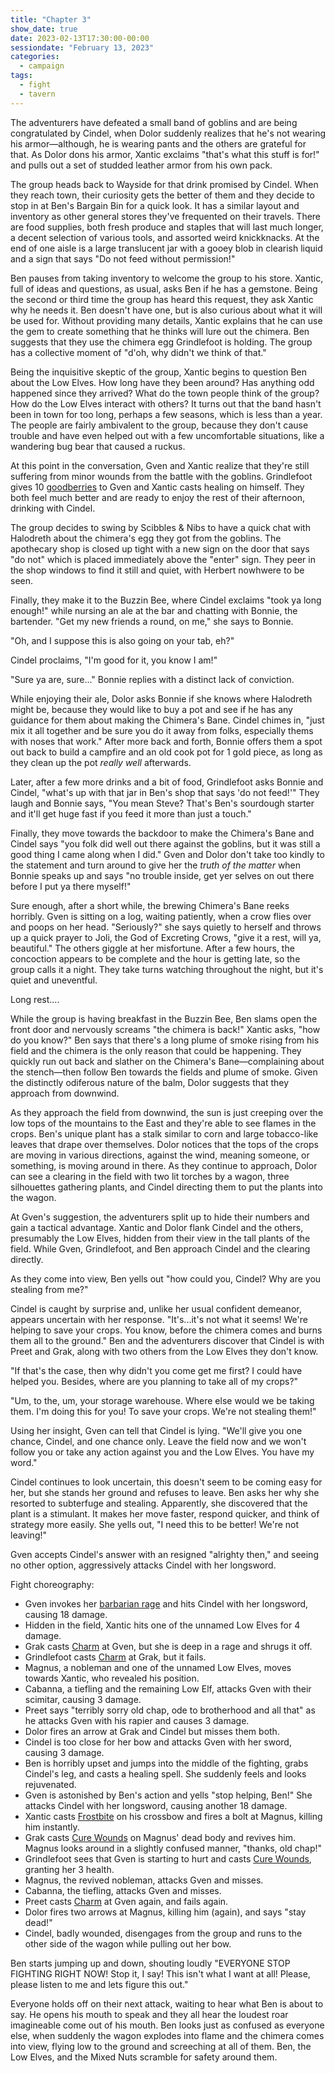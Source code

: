 ```yaml
---
title: "Chapter 3"
show_date: true
date: 2023-02-13T17:30:00-00:00
sessiondate: "February 13, 2023"
categories:
  - campaign
tags:
  - fight
  - tavern
---
```


The adventurers have defeated a small band of goblins and are being congratulated by Cindel, when
Dolor suddenly realizes that he's not wearing his armor—although, he is wearing pants and the others
are grateful for that. As Dolor dons his armor, Xantic exclaims "that's what this stuff is for!" and
pulls out a set of studded leather armor from his own pack.

The group heads back to Wayside for that drink promised by Cindel. When they reach town, their
curiosity gets the better of them and they decide to stop in at Ben's Bargain Bin for a quick look.
It has a similar layout and inventory as other general stores they've frequented on their travels.
There are food supplies, both fresh produce and staples that will last much longer, a decent selection
of various tools, and assorted weird knickknacks. At the end of one aisle is a large translucent jar
with a gooey blob in clearish liquid and a sign that says "Do not feed without permission!"

Ben pauses from taking inventory to welcome the group to his store. Xantic, full of ideas and questions,
as usual, asks Ben if he has a gemstone. Being the second or third time the group has heard this
request, they ask Xantic why he needs it. Ben doesn't have one, but is also curious about what it
will be used for. Without providing many details, Xantic explains that he can use the gem to create
something that he thinks will lure out the chimera. Ben suggests that they use the chimera egg 
Grindlefoot is holding. The group has a collective moment of "d'oh, why didn't we think of that."

Being the inquisitive skeptic of the group, Xantic begins to question Ben about the Low Elves. How
long have they been around? Has anything odd happened since they arrived? What do the town people
think of the group? How do the Low Elves interact with others? It turns out that the band
hasn't been in town for too long, perhaps a few seasons, which is less than a year. The people
are fairly ambivalent to the group, because they don't cause trouble and have even helped out with
a few uncomfortable situations, like a wandering bug bear that caused a ruckus.

At this point in the conversation, Gven and Xantic realize that they're still suffering from minor
wounds from the battle with the goblins. Grindlefoot gives 10
[goodberries](https://www.dndbeyond.com/spells/goodberry) to Gven and Xantic casts healing on himself.
They both feel much better and are ready to enjoy the rest of their afternoon, drinking with Cindel.

The group decides to swing by Scibbles & Nibs to have a quick chat with Halodreth about the chimera's
egg they got from the goblins. The apothecary shop is closed up tight with a new sign on the door
that says "do not" which is placed immediately above the "enter" sign. They peer in the shop windows
to find it still and quiet, with Herbert nowhwere to be seen.

Finally, they make it to the Buzzin Bee, where Cindel exclaims "took ya long enough!" while nursing
an ale at the bar and chatting with Bonnie, the bartender. "Get my new friends a round, on me," she
says to Bonnie.

"Oh, and I suppose this is also going on your tab, eh?"

Cindel proclaims, "I'm good for it, you know I am!"

"Sure ya are, sure..." Bonnie replies with a distinct lack of conviction.

While enjoying their ale, Dolor asks Bonnie if she knows where Halodreth might be, because they
would like to buy a pot and see if he has any guidance for them about making the Chimera's Bane.
Cindel chimes in, "just mix it all together and be sure you do it away from folks, especially
thems with noses that work." After more back and forth, Bonnie offers them a spot out back to
build a campfire and an old cook pot for 1 gold piece, as long as they clean up the pot _really
well_ afterwards.

Later, after a few more drinks and a bit of food, Grindlefoot asks Bonnie and Cindel, "what's up
with that jar in Ben's shop that says 'do not feed!'" They laugh and Bonnie says, "You mean Steve?
That's Ben's sourdough starter and it'll get huge fast if you feed it more than just a touch."

Finally, they move towards the backdoor to make the Chimera's Bane and Cindel says "you folk
did well out there against the goblins, but it was still a good thing I came along when I did."
Gven and Dolor don't take too kindly to the statement and turn around to give her the _truth of
the matter_ when Bonnie speaks up and says "no trouble inside, get yer selves on out there
before I put ya there myself!"

Sure enough, after a short while, the brewing Chimera's Bane reeks horribly. Gven is sitting on
a log, waiting patiently, when a crow flies over and poops on her head. "Seriously?" she says
quietly to herself and throws up a quick prayer to Joli, the God of Excreting Crows, "give it a
rest, will ya, beautiful." The others giggle at her misfortune. After a few hours, the concoction
appears to be complete and the hour is getting late, so the group calls it a night. They take
turns watching throughout the night, but it's quiet and uneventful.

Long rest....

While the group is having breakfast in the Buzzin Bee, Ben slams open the front door and
nervously screams "the chimera is back!" Xantic asks, "how do you know?" Ben says that there's
a long plume of smoke rising from his field and the chimera is the only reason that could be
happening. They quickly run out back and slather on the Chimera's Bane—complaining about the
stench—then follow Ben towards the fields and plume of smoke. Given the distinctly odiferous
nature of the balm, Dolor suggests that they approach from downwind.

As they approach the field from downwind, the sun is just creeping over the low tops of the
mountains to the East and they're able to see flames in the crops. Ben's unique plant has
a stalk similar to corn and large tobacco-like leaves that drape over themselves. Dolor notices
that the tops of the crops are moving in various directions, against the wind, meaning someone,
or something, is moving around in there. As they continue to approach, Dolor can see a
clearing in the field with two lit torches by a wagon, three silhouettes gathering
plants, and Cindel directing them to put the plants into the wagon.

At Gven's suggestion, the adventurers split up to hide their numbers and gain a tactical
advantage. Xantic and Dolor flank Cindel and the others, presumably the Low Elves, hidden
from their view in the tall plants of the field. While Gven, Grindlefoot, and Ben approach
Cindel and the clearing directly.

As they come into view, Ben yells out "how could you, Cindel? Why are you stealing from me?"

Cindel is caught by surprise and, unlike her usual confident demeanor, appears uncertain
with her response. "It's...it's not what it seems! We're helping to save your crops. You know,
before the chimera comes and burns them all to the ground." Ben and the adventurers discover
that Cindel is with Preet and Grak, along with two others from the Low Elves they don't know.

"If that's the case, then why didn't you come get me first? I could have helped you. Besides,
where are you planning to take all of my crops?"

"Um, to the, um, your storage warehouse. Where else would we be taking them. I'm doing this
for you! To save your crops. We're not stealing them!"

Using her insight, Gven can tell that Cindel is lying. "We'll give you one chance, Cindel, and
one chance only. Leave the field now and we won't follow you or take any action against you
and the Low Elves. You have my word."

Cindel continues to look uncertain, this doesn't seem to be coming easy for her, but she stands
her ground and refuses to leave. Ben asks her why she resorted to subterfuge and stealing.
Apparently, she discovered that the plant is a stimulant. It makes her move faster, respond
quicker, and think of strategy more easily. She yells out, "I need this to be better! We're
not leaving!"

Gven accepts Cindel's answer with an resigned "alrighty then," and seeing no other option,
aggressively attacks Cindel with her longsword.

Fight choreography:

*   Gven invokes her [barbarian rage](https://www.thegamer.com/dungeons-dragons-dnd-barbarian-rage-explained-guide/)
    and hits Cindel with her longsword, causing 18 damage.
*   Hidden in the field, Xantic hits one of the unnamed Low Elves for 4 damage.
*   Grak casts [Charm](https://www.dndbeyond.com/spells/charm-person) at Gven, but she is deep
    in a rage and shrugs it off.
*   Grindlefoot casts [Charm](https://www.dndbeyond.com/spells/charm-person) at Grak, but it
    fails.
*   Magnus, a nobleman and one of the unnamed Low Elves, moves towards Xantic, who revealed
    his position.
*   Cabanna, a tiefling and the remaining Low Elf, attacks Gven with their scimitar, causing
    3 damage.
*   Preet says "terribly sorry old chap, ode to brotherhood and all that" as he attacks Gven
    with his rapier and causes 3 damage.
*   Dolor fires an arrow at Grak and Cindel but misses them both.
*   Cindel is too close for her bow and attacks Gven with her sword, causing 3 damage.
*   Ben is horribly upset and jumps into the middle of the fighting, grabs Cindel's leg,
    and casts a healing spell. She suddenly feels and looks rejuvenated.
*   Gven is astonished by Ben's action and yells "stop helping, Ben!" She attacks Cindel
    with her longsword, causing another 18 damage.
*   Xantic casts [Frostbite](https://www.dndbeyond.com/spells/frostbite) on his crossbow
    and fires a bolt at Magnus, killing him instantly.
*   Grak casts [Cure Wounds](https://www.dndbeyond.com/spells/cure-wounds) on Magnus' dead
    body and revives him. Magnus looks around in a slightly confused manner, "thanks, old chap!"
*   Grindlefoot sees that Gven is starting to hurt and casts
    [Cure Wounds](https://www.dndbeyond.com/spells/cure-wounds), granting her 3 health.
*   Magnus, the revived nobleman, attacks Gven and misses.
*   Cabanna, the tiefling, attacks Gven and misses.
*   Preet casts [Charm](https://www.dndbeyond.com/spells/charm-person) at Gven again, and fails again.
*   Dolor fires two arrows at Magnus, killing him (again), and says "stay dead!"
*   Cindel, badly wounded, disengages from the group and runs to the other side of the wagon while
    pulling out her bow.

Ben starts jumping up and down, shouting loudly "EVERYONE STOP FIGHTING RIGHT NOW! Stop it, I say!
This isn't what I want at all! Please, please listen to me and lets figure this out."

Everyone holds off on their next attack, waiting to hear what Ben is about to say. He opens
his mouth to speak and they all hear the loudest roar imagineable come out of his mouth. Ben
looks just as confused as everyone else, when suddenly the wagon explodes into flame and the
chimera comes into view, flying low to the ground and screeching at all of them. Ben, the Low
Elves, and the Mixed Nuts scramble for safety around them.
